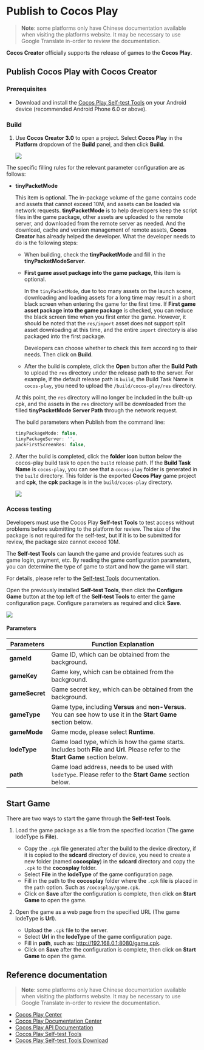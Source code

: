 # Publish to Cocos Play

> **Note**: some platforms only have Chinese documentation available when visiting the platforms website. It may be necessary to use Google Translate in-order to review the documentation.

**Cocos Creator** officially supports the release of games to the **Cocos Play**.

## Publish Cocos Play with Cocos Creator

### Prerequisites

- Download and install the [Cocos Play Self-test Tools](https://gamebox.gitbook.io/project/you-xi-jie-ru-wen-dang/zi-yuan-xia-zai/zi-ce-gong-ju) on your Android device (recommended Android Phone 6.0 or above).

### Build

1. Use **Cocos Creator 3.0** to open a project. Select **Cocos Play** in the **Platform** dropdown of the **Build** panel, and then click **Build**.

    ![](publish-cocos-play/build.png)

The specific filling rules for the relevant parameter configuration are as follows:

  - **tinyPacketMode**

    This item is optional. The in-package volume of the game contains code and assets that cannot exceed 10M, and assets can be loaded via network requests. **tinyPacketMode** is to help developers keep the script files in the game package, other assets are uploaded to the remote server, and downloaded from the remote server as needed. And the download, cache and version management of remote assets, **Cocos Creator** has already helped the developer. What the developer needs to do is the following steps:

    - When building, check the **tinyPacketMode** and fill in the **tinyPacketModeServer**.

    - **First game asset package into the game package**, this item is optional.

      In the `tinyPacketMode`, due to too many assets on the launch scene, downloading and loading assets for a long time may result in a short black screen when entering the game for the first time. If **First game asset package into the game package** is checked, you can reduce the black screen time when you first enter the game. However, it should be noted that the `res/import` asset does not support split asset downloading at this time, and the entire `import` directory is also packaged into the first package.

      Developers can choose whether to check this item according to their needs. Then click on **Build**.

    - After the build is complete, click the **Open** button after the **Build Path** to upload the `res` directory under the release path to the server. For example, if the default release path is `build`, the Build Task Name is `cocos-play`, you need to upload the `/build/cocos-play/res` directory.

    At this point, the `res` directory will no longer be included in the built-up cpk, and the assets in the `res` directory will be downloaded from the filled **tinyPacketMode Server Path** through the network request.

    The build parameters when Publish from the command line:

    ```js
    tinyPackageMode: false,
    tinyPackageServer: '',
    packFirstScreenRes: false,
    ```

2. After the build is completed, click the **folder icon** button below the cocos-play build task to open the `build` release path. If the **Build Task Name** is `cocos-play`, you can see that a `cocos-play` folder is generated in the `build` directory. This folder is the exported **Cocos Play** game project and **cpk**, the **cpk** package is in the `build/cocos-play` directory.

    ![](publish-cocos-play/package.png)

### Access testing

Developers must use the Cocos Play **Self-test Tools** to test access without problems before submitting to the platform for review. The size of the package is not required for the self-test, but if it is to be submitted for review, the package size cannot exceed 10M.

The **Self-test Tools** can launch the game and provide features such as game login, payment, etc. By reading the game configuration parameters, you can determine the type of game to start and how the game will start. 

For details, please refer to the [Self-test Tools](https://gamebox.gitbook.io/project/you-xi-jie-ru-wen-dang/ji-shu-dui-jie/zi-ce-gong-ju) documentation.

Open the previously installed **Self-test Tools**, then click the **Configure Game** button at the top left of the **Self-test Tools** to enter the game configuration page. Configure parameters as required and click **Save**.

![](publish-cocos-play/configuration.png)

#### Parameters

| Parameters      | Function Explanation  |
| --------------  |  -----------          |
| **gameId**          | Game ID, which can be obtained from the background. |
| **gameKey**         | Game key, which can be obtained from the background. |
| **gameSecret**      | Game secret key, which can be obtained from the background. |
| **gameType**        | Game type, including **Versus** and **non-Versus**. You can see how to use it in the **Start Game** section below. |
| **gameMode**        | Game mode, please select **Runtime**.    |
| **lodeType**        | Game load type, which is how the game starts. Includes both **File** and **Url**. Please refer to the **Start Game** section below. |
| **path**            | Game load address, needs to be used with `lodeType`. Please refer to the **Start Game** section below.   |

## Start Game

There are two ways to start the game through the **Self-test Tools**.

1. Load the game package as a file from the specified location (The game lodeType is **File**).

    - Copy the `.cpk` file generated after the build to the device directory, if it is copied to the **sdcard** directory of device, you need to create a new folder (named **cocosplay**) in the **sdcard** directory and copy the `.cpk` to the **cocosplay** folder.
    - Select **File** in the **lodeType** of the game configuration page.
    - Fill in the path to the **cocosplay** folder where the `.cpk` file is placed in the `path` option. Such as `/cocosplay/game.cpk`.
    - Click on **Save** after the configuration is complete, then click on **Start Game** to open the game.

2. Open the game as a web page from the specified URL (The game lodeType is **Url**).

    - Upload the `.cpk` file to the server.
    - Select **Url** in the **lodeType** of the game configuration page.
    - Fill in **path**, such as: <http://192.168.0.1:8080/game.cpk>.
    - Click on **Save** after the configuration is complete, then click on **Start Game** to open the game.

## Reference documentation

> **Note**: some platforms only have Chinese documentation available when visiting the platforms website. It may be necessary to use Google Translate in-order to review the documentation.

- [Cocos Play Center](https://gamebox.cocos.com/)
- [Cocos Play Documentation Center](https://gamebox.gitbook.io/project/)
- [Cocos Play API Documentation](https://gamebox.gitbook.io/project/you-xi-jie-ru-wen-dang/ji-shu-dui-jie/ji-chu-neng-li)
- [Cocos Play Self-test Tools](https://gamebox.gitbook.io/project/you-xi-jie-ru-wen-dang/ji-shu-dui-jie/zi-ce-gong-ju)
- [Cocos Play Self-test Tools Download](https://gamebox.gitbook.io/project/you-xi-jie-ru-wen-dang/zi-yuan-xia-zai/zi-ce-gong-ju)

